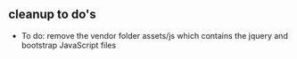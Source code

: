 ## cleanup to do's
- To do: remove the vendor folder assets/js 
which contains the jquery and bootstrap JavaScript files
